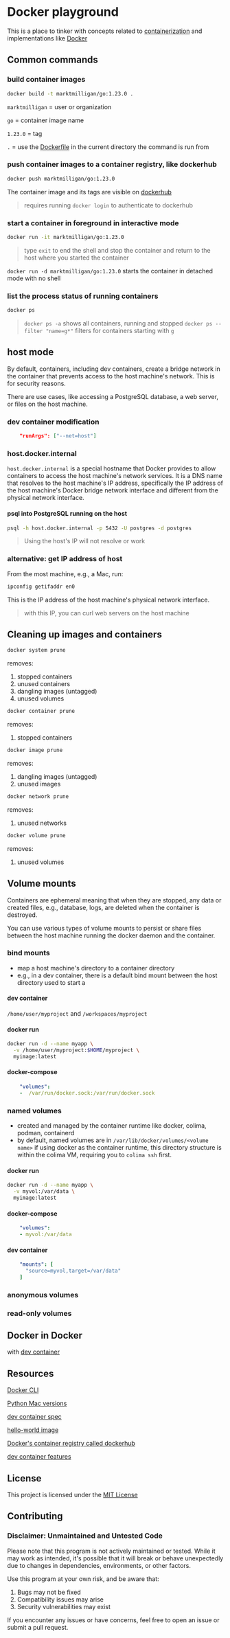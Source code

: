# Docker playground

This is a place to tinker with concepts related to [containerization](https://www.docker.com/resources/what-container/) and implementations like [Docker](https://www.docker.com/products/docker-desktop/)

## Common commands

### build container images

```sh
docker build -t marktmilligan/go:1.23.0 .
```

`marktmilligan` = user or organization

`go` = container image name

`1.23.0` = tag

`.` = use the [Dockerfile](https://github.com/sharkymark/dockerfiles/blob/main/go/Dockerfile) in the current directory the command is run from

### push container images to a container registry, like dockerhub

```sh
docker push marktmilligan/go:1.23.0
```

The container image and its tags are visible on [dockerhub](https://hub.docker.com/repository/docker/marktmilligan/go/general)

> requires running `docker login` to authenticate to dockerhub

### start a container in foreground in interactive mode

```sh
docker run -it marktmilligan/go:1.23.0
```

> type `exit` to end the shell and stop the container and return to the host where you started the container

`docker run -d marktmilligan/go:1.23.0` starts the container in detached mode with no shell

### list the process status of running containers

```sh
docker ps
```

> `docker ps -a` shows all containers, running and stopped
> `docker ps --filter "name=g*"` filters for containers starting with `g`

## host mode

By default, containers, including dev containers, create a bridge network in the container that prevents access to the host machine's network. This is for security reasons.

There are use cases, like accessing a PostgreSQL database, a web server, or files on the host machine.

### dev container modification

```json
    "runArgs": ["--net=host"]
```

### host.docker.internal

`host.docker.internal` is a special hostname that Docker provides to allow containers to access the host machine's network services. It is a DNS name that resolves to the host machine's IP address, specifically the IP address of the host machine's Docker bridge network interface and different from the physical network interface. 

#### psql into PostgreSQL running on the host

```sh
psql -h host.docker.internal -p 5432 -U postgres -d postgres
```
> Using the host's IP will not resolve or work

### alternative: get IP address of host

From the most machine, e.g., a Mac, run:

```sh
ipconfig getifaddr en0
```

This is the IP address of the host machine's physical network interface.

> with this IP, you can curl web servers on the host machine

## Cleaning up images and containers

```sh
docker system prune
```
removes:
1. stopped containers
1. unused containers
1. dangling images (untagged)
1. unused volumes

```sh
docker container prune
```
removes:
1. stopped containers

```sh
docker image prune
```
removes:
1. dangling images (untagged)
1. unused images

```sh
docker network prune
```
removes:
1. unused networks

```sh
docker volume prune
```
removes:
1. unused volumes

## Volume mounts

Containers are ephemeral meaning that when they are stopped, any data or created files, e.g., database, logs, are deleted when the container is destroyed.

You can use various types of volume mounts to persist or share files between the host machine running the docker daemon and the container.

### bind mounts
* map a host machine's directory to a container directory
* e.g., in a dev container, there is a default bind mount between the host directory used to start a 

#### dev container 

`/home/user/myproject` and `/workspaces/myproject`

#### docker run

```sh
docker run -d --name myapp \
  -v /home/user/myproject:$HOME/myproject \
  myimage:latest
```

#### docker-compose

```yaml
    "volumes":
    -  /var/run/docker.sock:/var/run/docker.sock
```

### named volumes
* created and managed by the container runtime like docker, colima, podman, containerd
* by default, named volumes are in `/var/lib/docker/volumes/<volume name>` if using docker as the container runtime, this directory structure is within the colima VM, requiring you to `colima ssh` first.

#### docker run

```sh
docker run -d --name myapp \
  -v myvol:/var/data \
  myimage:latest
```

#### docker-compose

```yaml
    "volumes":
    - myvol:/var/data
```

#### dev container

```yaml
    "mounts": [
      "source=myvol,target=/var/data"
    ]
```

### anonymous volumes

### read-only volumes

## Docker in Docker

with [dev container](https://github.com/devcontainers/features/tree/main/src/docker-in-docker)

## Resources

[Docker CLI](https://docs.docker.com/reference/cli/docker/)

[Python Mac versions](https://www.python.org/downloads/macos/)

[dev container spec](https://containers.dev/implementors/json_reference/)

[hello-world image](https://hub.docker.com/_/hello-world)

[Docker\'s container registry called dockerhub](https://hub.docker.com/)

[dev container features](https://github.com/devcontainers/features/tree/main/src
)
## License

This project is licensed under the [MIT License](LICENSE)

## Contributing

### Disclaimer: Unmaintained and Untested Code

Please note that this program is not actively maintained or tested. While it may work as intended, it's possible that it will break or behave unexpectedly due to changes in dependencies, environments, or other factors.

Use this program at your own risk, and be aware that:
1. Bugs may not be fixed
1. Compatibility issues may arise
1. Security vulnerabilities may exist

If you encounter any issues or have concerns, feel free to open an issue or submit a pull request.